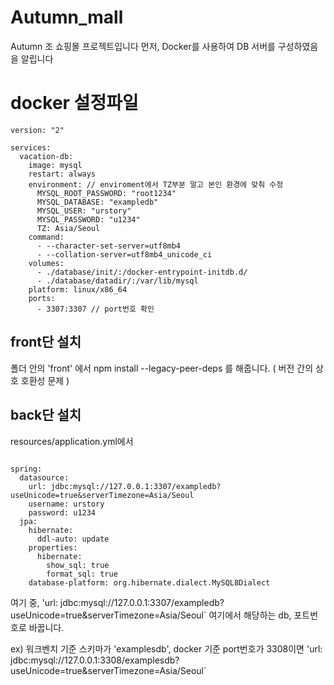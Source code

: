 # Autumn_mall
Autumn 조 쇼핑몰 프로젝트입니다
먼저, Docker를 사용하여 DB 서버를 구성하였음을 알립니다

# docker 설정파일
```
version: "2"

services:
  vacation-db:
    image: mysql
    restart: always
    environment: // enviroment에서 TZ부분 말고 본인 환경에 맞춰 수정
      MYSQL_ROOT_PASSWORD: "root1234"
      MYSQL_DATABASE: "exampledb"
      MYSQL_USER: "urstory"
      MYSQL_PASSWORD: "u1234"
      TZ: Asia/Seoul
    command:
      - --character-set-server=utf8mb4
      - --collation-server=utf8mb4_unicode_ci
    volumes:
      - ./database/init/:/docker-entrypoint-initdb.d/
      - ./database/datadir/:/var/lib/mysql
    platform: linux/x86_64
    ports:
      - 3307:3307 // port번호 확인

```

## front단 설치
폴더 안의 'front' 에서 npm install --legacy-peer-deps 를 해줍니다.
( 버전 간의 상호 호환성 문제 )

## back단 설치
resources/application.yml에서 
```

spring:
  datasource:
    url: jdbc:mysql://127.0.0.1:3307/exampledb?useUnicode=true&serverTimezone=Asia/Seoul
    username: urstory
    password: u1234
  jpa:
    hibernate:
      ddl-auto: update
    properties:
      hibernate:
        show_sql: true
        format_sql: true
    database-platform: org.hibernate.dialect.MySQL8Dialect 
```
여기 중, 'url: jdbc:mysql://127.0.0.1:3307/exampledb?useUnicode=true&serverTimezone=Asia/Seoul` 여기에서 해당하는 db, 포트번호로 바꿉니다.

ex) 워크벤치 기준 스키마가 'examplesdb', docker 기준 port번호가 3308이면
'url: jdbc:mysql://127.0.0.1:3308/examplesdb?useUnicode=true&serverTimezone=Asia/Seoul`


